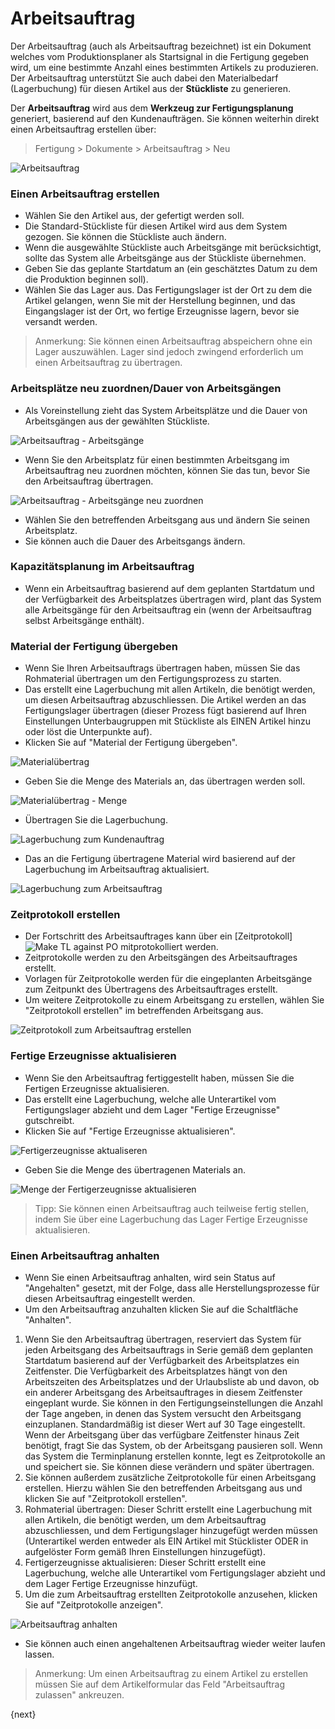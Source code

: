 <!-- add-breadcrumbs -->
# Arbeitsauftrag


Der Arbeitsauftrag (auch als Arbeitsauftrag bezeichnet) ist ein Dokument welches vom Produktionsplaner als Startsignal in die Fertigung gegeben wird, um eine bestimmte Anzahl eines bestimmten Artikels zu produzieren. Der Arbeitsauftrag unterstützt Sie auch dabei den Materialbedarf (Lagerbuchung) für diesen Artikel aus der **Stückliste** zu generieren.

Der **Arbeitsauftrag** wird aus dem **Werkzeug zur Fertigungsplanung** generiert, basierend auf den Kundenaufträgen. Sie können weiterhin direkt einen Arbeitsauftrag erstellen über:

> Fertigung > Dokumente > Arbeitsauftrag > Neu

<img class="screenshot" alt="Arbeitsauftrag" src="{{docs_base_url}}/v13/assets/img/manufacturing/work-order.png">

### Einen Arbeitsauftrag erstellen

* Wählen Sie den Artikel aus, der gefertigt werden soll.
* Die Standard-Stückliste für diesen Artikel wird aus dem System gezogen. Sie können die Stückliste auch ändern.
* Wenn die ausgewählte Stückliste auch Arbeitsgänge mit berücksichtigt, sollte das System alle Arbeitsgänge aus der Stückliste übernehmen.
* Geben Sie das geplante Startdatum an (ein geschätztes Datum zu dem die Produktion beginnen soll).
* Wählen Sie das Lager aus. Das Fertigungslager ist der Ort zu dem die Artikel gelangen, wenn Sie mit der Herstellung beginnen, und das Eingangslager ist der Ort, wo fertige Erzeugnisse lagern, bevor sie versandt werden.

> Anmerkung: Sie können einen Arbeitsauftrag abspeichern ohne ein Lager auszuwählen. Lager sind jedoch zwingend erforderlich um einen Arbeitsauftrag zu übertragen.

### Arbeitsplätze neu zuordnen/Dauer von Arbeitsgängen

* Als Voreinstellung zieht das System Arbeitsplätze und die Dauer von Arbeitsgängen aus der gewählten Stückliste.

<img class="screenshot" alt="Arbeitsauftrag - Arbeitsgänge" src="{{docs_base_url}}/v13/assets/img/manufacturing/PO-operations.png">

* Wenn Sie den Arbeitsplatz für einen bestimmten Arbeitsgang im Arbeitsauftrag neu zuordnen möchten, können Sie das tun, bevor Sie den Arbeitsauftrag übertragen.

<img class="screenshot" alt="Arbeitsauftrag - Arbeitsgänge neu zuordnen" src="{{docs_base_url}}/v13/assets/img/manufacturing/PO-reassigning-operations.png">

* Wählen Sie den betreffenden Arbeitsgang aus und ändern Sie seinen Arbeitsplatz.
* Sie können auch die Dauer des Arbeitsgangs ändern.

### Kapazitätsplanung im Arbeitsauftrag

* Wenn ein Arbeitsauftrag basierend auf dem geplanten Startdatum und der Verfügbarkeit des Arbeitsplatzes übertragen wird, plant das System alle Arbeitsgänge für den Arbeitsauftrag ein (wenn der Arbeitsauftrag selbst Arbeitsgänge enthält).

### Material der Fertigung übergeben

* Wenn Sie Ihren Arbeitsauftrags übertragen haben, müssen Sie das Rohmaterial übertragen um den Fertigungsprozess zu starten.
* Das erstellt eine Lagerbuchung mit allen Artikeln, die benötigt werden, um diesen Arbeitsauftrag abzuschliessen. Die Artikel werden an das Fertigungslager übertragen (dieser Prozess fügt basierend auf Ihren Einstellungen Unterbaugruppen mit Stückliste als EINEN Artikel hinzu oder löst die Unterpunkte auf).
* Klicken Sie auf "Material der Fertigung übergeben".

<img class="screenshot" alt="Materialübertrag" src="{{docs_base_url}}/v13/assets/img/manufacturing/PO-material-transfer.png">

* Geben Sie die Menge des Materials an, das übertragen werden soll.

<img class="screenshot" alt="Materialübertrag - Menge" src="{{docs_base_url}}/v13/assets/img/manufacturing/PO-material-transfer-qty.png">

* Übertragen Sie die Lagerbuchung.

<img class="screenshot" alt="Lagerbuchung zum Kundenauftrag" src="{{docs_base_url}}/v13/assets/img/manufacturing/PO-SE-for-material-transfer.png">

* Das an die Fertigung übertragene Material wird basierend auf der Lagerbuchung im Arbeitsauftrag aktualisiert.

<img class="screenshot" alt="Lagerbuchung zum Arbeitsauftrag" src="{{docs_base_url}}/v13/assets/img/manufacturing/PO-material-transfer-updated.png">

### Zeitprotokoll erstellen

* Der Fortschritt des Arbeitsauftrages kann über ein [Zeitprotokoll]<img class="screenshot" alt="Make TL against PO" src="{{docs_base_url}}/v13/assets/img/manufacturing/PO-operations-make-tl.png"> mitprotokolliert werden.
* Zeitprotokolle werden zu den Arbeitsgängen des Arbeitsauftrages erstellt.
* Vorlagen für Zeitprotokolle werden für die eingeplanten Arbeitsgänge zum Zeitpunkt des Übertragens des Arbeitsauftrages erstellt.
* Um weitere Zeitprotokolle zu einem Arbeitsgang zu erstellen, wählen Sie "Zeitprotokoll erstellen" im betreffenden Arbeitsgang aus.

<img class="screenshot" alt="Zeitprotokoll zum Arbeitsauftrag erstellen" src="{{docs_base_url}}/v13/assets/img/manufacturing/PO-operations-make-tl.png">

### Fertige Erzeugnisse aktualisieren

* Wenn Sie den Arbeitsauftrag fertiggestellt haben, müssen Sie die Fertigen Erzeugnisse aktualisieren.
* Das erstellt eine Lagerbuchung, welche alle Unterartikel vom Fertigungslager abzieht und dem Lager "Fertige Erzeugnisse" gutschreibt.
* Klicken Sie auf "Fertige Erzeugnisse aktualisieren".

<img class="screenshot" alt="Fertigerzeugnisse aktualiseren" src="{{docs_base_url}}/v13/assets/img/manufacturing/PO-FG-update.png">

* Geben Sie die Menge des übertragenen Materials an.

<img class="screenshot" alt="Menge der Fertigerzeugnisse aktualisieren" src="{{docs_base_url}}/v13/assets/img/manufacturing/PO-FG-update-qty.png">

>Tipp: Sie können einen Arbeitsauftrag auch teilweise fertig stellen, indem Sie über eine Lagerbuchung das Lager Fertige Erzeugnisse aktualisieren.

### Einen Arbeitsauftrag anhalten

* Wenn Sie einen Arbeitsauftrag anhalten, wird sein Status auf "Angehalten" gesetzt, mit der Folge, dass alle Herstellungsprozesse für diesen Arbeitsauftrag eingestellt werden.
* Um den Arbeitsauftrag anzuhalten klicken Sie auf die Schaltfläche "Anhalten".

1. Wenn Sie den Arbeitsauftrag übertragen, reserviert das System für jeden Arbeitsgang des Arbeitsauftrags in Serie gemäß dem geplanten Startdatum basierend auf der Verfügbarkeit des Arbeitsplatzes ein Zeitfenster. Die Verfügbarkeit des Arbeitsplatzes hängt von den Arbeitszeiten des Arbeitsplatzes und der Urlaubsliste ab und davon, ob ein anderer Arbeitsgang des Arbeitsauftrages in diesem Zeitfenster eingeplant wurde. Sie können in den Fertigungseinstellungen die Anzahl der Tage angeben, in denen das System versucht den Arbeitsgang einzuplanen. Standardmäßig ist dieser Wert auf 30 Tage eingestellt. Wenn der Arbeitsgang über das verfügbare Zeitfenster hinaus Zeit benötigt, fragt Sie das System, ob der Arbeitsgang pausieren soll. Wenn das System die Terminplanung erstellen konnte, legt es Zeitprotokolle an und speichert sie. Sie können diese verändern und später übertragen.
2. Sie können außerdem zusätzliche Zeitprotokolle für einen Arbeitsgang erstellen. Hierzu wählen Sie den betreffenden Arbeitsgang aus und klicken Sie auf "Zeitprotokoll erstellen".
3. Rohmaterial übertragen: Dieser Schritt erstellt eine Lagerbuchung mit allen Artikeln, die benötigt werden, um dem Arbeitsauftrag abzuschliessen, und dem Fertigungslager hinzugefügt werden müssen (Unterartikel werden entweder als EIN Artikel mit Stücklister ODER in aufgelöster Form gemäß Ihren Einstellungen hinzugefügt).
4. Fertigerzeugnisse aktualisieren: Dieser Schritt erstellt eine Lagerbuchung, welche alle Unterartikel vom Fertigungslager abzieht und dem Lager Fertige Erzeugnisse hinzufügt.
5. Um die zum Arbeitsauftrag erstellten Zeitprotokolle anzusehen, klicken Sie auf "Zeitprotokolle anzeigen".

<img class="screenshot" alt="Arbeitsauftrag anhalten" src="{{docs_base_url}}/v13/assets/img/manufacturing/PO-stop.png">

* Sie können auch einen angehaltenen Arbeitsauftrag wieder weiter laufen lassen.

> Anmerkung: Um einen Arbeitsauftrag zu einem Artikel zu erstellen müssen Sie auf dem Artikelformular das Feld "Arbeitsauftrag zulassen" ankreuzen.

{next}
